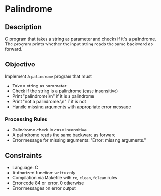 # Palindrome

## Description

C program that takes a string as parameter and checks if it's a palindrome. The program prints whether the input string reads the same backward as forward.

## Objective

Implement a `palindrome` program that must:
- Take a string as parameter
- Check if the string is a palindrome (case insensitive)
- Print "palindrome!\n" if it is a palindrome
- Print "not a palindrome.\n" if it is not
- Handle missing arguments with appropriate error message

### Processing Rules

- Palindrome check is case insensitive
- A palindrome reads the same backward as forward
- Error message for missing arguments: "Error: missing arguments."

## Constraints

- Language: C
- Authorized function: `write` only
- Compilation via Makefile with `re`, `clean`, `fclean` rules
- Error code 84 on error, 0 otherwise
- Error messages on error output

